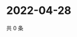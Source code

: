 # 2022-04-28

共 0 条

<!-- BEGIN WEIBO -->
<!-- 最后更新时间 Thu Apr 28 2022 23:17:52 GMT+0800 (China Standard Time) -->

<!-- END WEIBO -->
